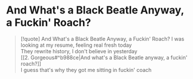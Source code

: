 # And What's a Black Beatle Anyway, a Fuckin' Roach?

> [!quote] And What's a Black Beatle Anyway, a Fuckin' Roach?
I was looking at my resume, feeling real fresh today  
They rewrite history, I don't believe in yesterday  
[[2. Gorgeous#^b988ce|And what's a Black Beatle anyway, a fuckin' roach?]]  
I guess that's why they got me sitting in fuckin' coach
